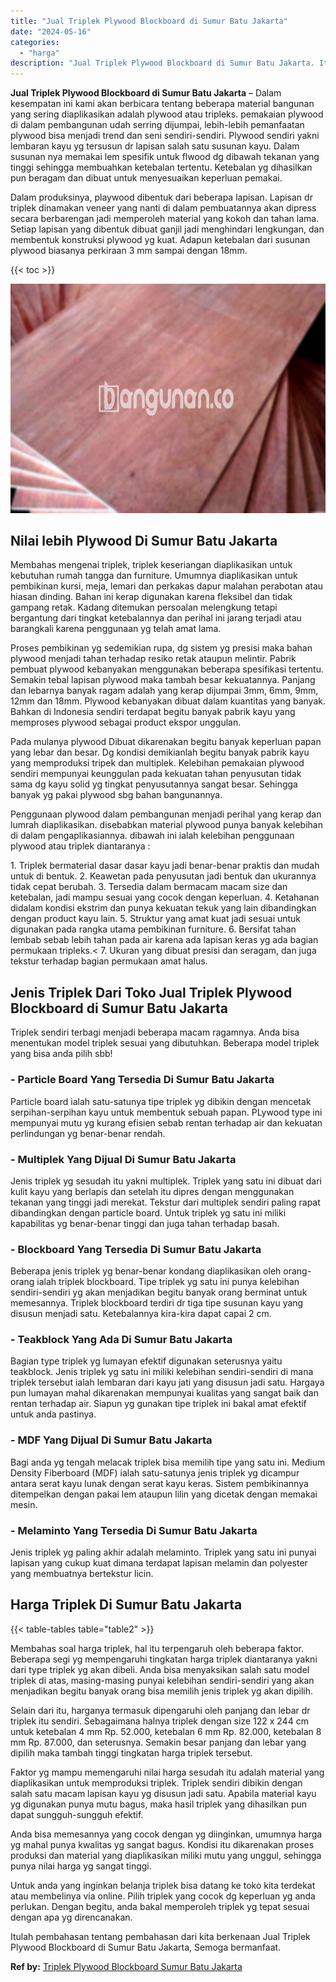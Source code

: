 ```yaml
---
title: "Jual Triplek Plywood Blockboard di Sumur Batu Jakarta"
date: "2024-05-16"
categories: 
  - "harga"
description: "Jual Triplek Plywood Blockboard di Sumur Batu Jakarta. Itulah pembahasan tentang pembahasan dari kita berkenaan Jual Triplek Plywood Blockboard di Sumur Batu..."
---
```


**Jual Triplek Plywood Blockboard di Sumur Batu Jakarta** – Dalam kesempatan ini kami akan berbicara tentang beberapa material bangunan yang sering diaplikasikan adalah plywood atau tripleks. pemakaian plywood di dalam pembangunan udah serring dijumpai, lebih-lebih pemanfaatan plywood bisa menjadi trend dan seni sendiri-sendiri. Plywood sendiri yakni lembaran kayu yg tersusun dr lapisan salah satu susunan kayu. Dalam susunan nya memakai lem spesifik untuk flwood dg dibawah tekanan yang tinggi sehingga membuahkan ketebalan tertentu. Ketebalan yg dihasilkan pun beragam dan dibuat untuk menyesuaikan keperluan pemakai.

Dalam produksinya, playwood dibentuk dari beberapa lapisan. Lapisan dr triplek dinamakan veneer yang nanti di dalam pembuatannya akan dipress secara berbarengan jadi memperoleh material yang kokoh dan tahan lama. Setiap lapisan yang dibentuk dibuat ganjil jadi menghindari lengkungan, dan membentuk konstruksi plywood yg kuat. Adapun ketebalan dari susunan plywood biasanya perkiraan 3 mm sampai dengan 18mm.

{{< toc >}}

![Jual Triplek Plywood Blockboard di Sumur Batu Jakarta](/images/jual-triplek-murah-05.png)

## Nilai lebih Plywood Di Sumur Batu Jakarta

Membahas mengenai triplek, triplek keseriangan diaplikasikan untuk kebutuhan rumah tangga dan furniture. Umumnya diaplikasikan untuk pembikinan kursi, meja, lemari dan perkakas dapur malahan perabotan atau hiasan dinding. Bahan ini kerap digunakan karena fleksibel dan tidak gampang retak. Kadang ditemukan persoalan melengkung tetapi bergantung dari tingkat ketebalannya dan perihal ini jarang terjadi atau barangkali karena penggunaan yg telah amat lama.

Proses pembikinan yg sedemikian rupa, dg sistem yg presisi maka bahan plywood menjadi tahan terhadap resiko retak ataupun melintir. Pabrik pembuat plywood kebanyakan menggunakan beberapa spesifikasi tertentu. Semakin tebal lapisan plywood maka tambah besar kekuatannya. Panjang dan lebarnya banyak ragam adalah yang kerap dijumpai 3mm, 6mm, 9mm, 12mm dan 18mm. Plywood kebanyakan dibuat dalam kuantitas yang banyak. Bahkan di Indonesia sendiri terdapat begitu banyak pabrik kayu yang memproses plywood sebagai product ekspor unggulan.

Pada mulanya plywood Dibuat dikarenakan begitu banyak keperluan papan yang lebar dan besar. Dg kondisi demikianlah begitu banyak pabrik kayu yang memproduksi tripek dan multiplek. Kelebihan pemakaian plywood sendiri mempunyai keunggulan pada kekuatan tahan penyusutan tidak sama dg kayu solid yg tingkat penyusutannya sangat besar. Sehingga banyak yg pakai plywood sbg bahan bangunannya.

Penggunaan plywood dalam pembangunan menjadi perihal yang kerap dan lumrah diaplikasikan. disebabkan material plywood punya banyak kelebihan di dalam pengaplikasiannya. dibawah ini ialah kelebihan penggunaan plywood atau triplek diantaranya :

1\. Triplek bermaterial dasar dasar kayu jadi benar-benar praktis dan mudah untuk di bentuk. 2. Keawetan pada penyusutan jadi bentuk dan ukurannya tidak cepat berubah. 3. Tersedia dalam bermacam macam size dan ketebalan, jadi mampu sesuai yang cocok dengan keperluan. 4. Ketahanan didalam kondisi ekstrim dan punya kekuatan tekuk yang lain dibandingkan dengan product kayu lain. 5. Struktur yang amat kuat jadi sesuai untuk digunakan pada rangka utama pembikinan furniture. 6. Bersifat tahan lembab sebab lebih tahan pada air karena ada lapisan keras yg ada bagian permukaan tripleks.< 7. Ukuran yang dibuat presisi dan seragam, dan juga tekstur terhadap bagian permukaan amat halus.

## Jenis Triplek Dari Toko Jual Triplek Plywood Blockboard di Sumur Batu Jakarta

Triplek sendiri terbagi menjadi beberapa macam ragamnya. Anda bisa menentukan model triplek sesuai yang dibutuhkan. Beberapa model triplek yang bisa anda pilih sbb!

### \- Particle Board Yang Tersedia Di Sumur Batu Jakarta

Particle board ialah satu-satunya tipe triplek yg dibikin dengan mencetak serpihan-serpihan kayu untuk membentuk sebuah papan. PLywood type ini mempunyai mutu yg kurang efisien sebab rentan terhadap air dan kekuatan perlindungan yg benar-benar rendah.

### \- Multiplek Yang Dijual Di Sumur Batu Jakarta

Jenis triplek yg sesudah itu yakni multiplek. Triplek yang satu ini dibuat dari kulit kayu yang berlapis dan setelah itu dipres dengan menggunakan tekanan yang tinggi jadi merekat. Tekstur dari multiplek sendiri paling rapat dibandingkan dengan particle board. Untuk triplek yg satu ini miliki kapabilitas yg benar-benar tinggi dan juga tahan terhadap basah.

### \- Blockboard Yang Tersedia Di Sumur Batu Jakarta

Beberapa jenis triplek yg benar-benar kondang diaplikasikan oleh orang-orang ialah triplek blockboard. Tipe triplek yg satu ini punya kelebihan sendiri-sendiri yg akan menjadikan begitu banyak orang berminat untuk memesannya. Triplek blockboard terdiri dr tiga tipe susunan kayu yang disusun menjadi satu. Ketebalannya kira-kira dapat capai 2 cm.

### \- Teakblock Yang Ada Di Sumur Batu Jakarta

Bagian type triplek yg lumayan efektif digunakan seterusnya yaitu teakblock. Jenis triplek yg satu ini miliki kelebihan sendiri-sendiri di mana triplek tersebut ialah lembaran dari kayu jati yang disusun jadi satu. Hargaya pun lumayan mahal dikarenakan mempunyai kualitas yang sangat baik dan rentan terhadap air. Siapun yg gunakan tipe triplek ini bakal amat efektif untuk anda pastinya.

### \- MDF Yang Dijual Di Sumur Batu Jakarta

Bagi anda yg tengah melacak triplek bisa memilih tipe yang satu ini. Medium Density Fiberboard (MDF) ialah satu-satunya jenis triplek yg dicampur antara serat kayu lunak dengan serat kayu keras. Sistem pembikinannya ditempelkan dengan pakai lem ataupun lilin yang dicetak dengan memakai mesin.

### \- Melaminto Yang Tersedia Di Sumur Batu Jakarta

Jenis triplek yg paling akhir adalah melaminto. Triplek yang satu ini punyai lapisan yang cukup kuat dimana terdapat lapisan melamin dan polyester yang membuatnya bertekstur licin.

## Harga Triplek Di Sumur Batu Jakarta

{{< table-tables table="table2" >}}

Membahas soal harga triplek, hal itu terpengaruh oleh beberapa faktor. Beberapa segi yg mempengaruhi tingkatan harga triplek diantaranya yakni dari type triplek yg akan dibeli. Anda bisa menyaksikan salah satu model triplek di atas, masing-masing punyai kelebihan sendiri-sendiri yang akan menjadikan begitu banyak orang bisa memilih jenis triplek yg akan dipilih.

Selain dari itu, harganya termasuk dipengaruhi oleh panjang dan lebar dr triplek itu sendiri. Sebagaimana halnya triplek dengan size 122 x 244 cm untuk ketebalan 4 mm Rp. 52.000, ketebalan 6 mm Rp. 82.000, ketebalan 8 mm Rp. 87.000, dan seterusnya. Semakin besar panjang dan lebar yang dipilih maka tambah tinggi tingkatan harga triplek tersebut.

Faktor yg mampu memengaruhi nilai harga sesudah itu adalah material yang diaplikasikan untuk memproduksi triplek. Triplek sendiri dibikin dengan salah satu macam lapisan kayu yg disusun jadi satu. Apabila material kayu yg digunakan punya mutu bagus, maka hasil triplek yang dihasilkan pun dapat sungguh-sungguh efektif.

Anda bisa memesannya yang cocok dengan yg diinginkan, umumnya harga yg mahal punya kwalitas yg sangat bagus. Kondisi itu dikarenakan proses produksi dan material yang diaplikasikan miliki mutu yang unggul, sehingga punya nilai harga yg sangat tinggi.

Untuk anda yang inginkan belanja triplek bisa datang ke toko kita terdekat atau membelinya via online. Pilih triplek yang cocok dg keperluan yg anda perlukan. Dengan begitu, anda bakal memperoleh triplek yg tepat sesuai dengan apa yg direncanakan.

Itulah pembahasan tentang pembahasan dari kita berkenaan Jual Triplek Plywood Blockboard di Sumur Batu Jakarta, Semoga bermanfaat.

**Ref by:** [Triplek Plywood Blockboard Sumur Batu Jakarta](https://id.wikipedia.org/wiki/Triplek)
